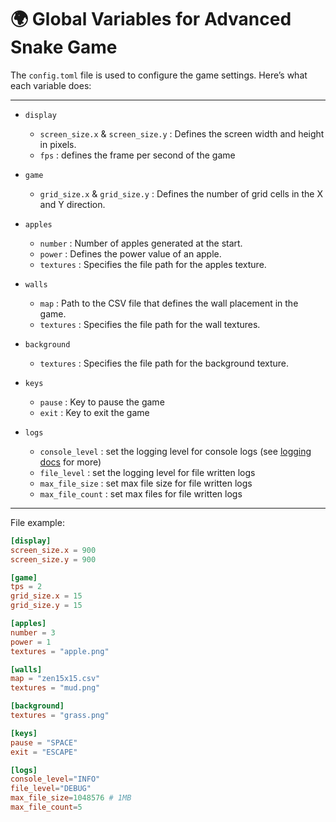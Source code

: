 # 🌍 Global Variables for Advanced Snake Game

The `config.toml` file is used to configure the game settings. Here’s what each variable does:

---

- `display`
    - `screen_size.x` & `screen_size.y` : Defines the screen width and height in pixels.
    - `fps` : defines the frame per second of the game

- `game`
    - `grid_size.x` & `grid_size.y` : Defines the number of grid cells in the X and Y direction.

- `apples`
    - `number` : Number of apples generated at the start.
    - `power` : Defines the power value of an apple.
    - `textures` : Specifies the file path for the apples texture.

- `walls`
    - `map` : Path to the CSV file that defines the wall placement in the game.
    - `textures` : Specifies the file path for the wall textures.

- `background`
    - `textures` :  Specifies the file path for the background texture.

- `keys`
    - `pause` : Key to pause the game
    - `exit` : Key to exit the game

- `logs`
    - `console_level` : set the logging level for console logs (see [logging docs](./code/logging.md) for more)
    - `file_level` : set the logging level for file written logs
    - `max_file_size` : set max file size for file written logs
    - `max_file_count` : set max files for file written logs
---

File example:

```toml
[display]
screen_size.x = 900
screen_size.y = 900

[game]
tps = 2
grid_size.x = 15
grid_size.y = 15

[apples]
number = 3
power = 1
textures = "apple.png"

[walls]
map = "zen15x15.csv"
textures = "mud.png"

[background]
textures = "grass.png"

[keys]
pause = "SPACE"
exit = "ESCAPE"

[logs]
console_level="INFO"
file_level="DEBUG"
max_file_size=1048576 # 1MB
max_file_count=5
```